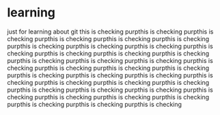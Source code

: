 # learning
just for learning about git
this is checking purpthis is checking purpthis is checking purpthis is checking purpthis is checking purpthis is checking purpthis is checking purpthis is checking purpthis is checking purpthis is checking purpthis is checking purpthis is checking purpthis is checking purpthis is checking purpthis is checking purpthis is checking purpthis is checking purpthis is checking purpthis is checking purpthis is checking purpthis is checking purpthis is checking purpthis is checking purpthis is checking purpthis is checking purpthis is checking purpthis is checking purpthis is checking purpthis is checking purpthis is checking purpthis is checking purpthis is checking purpthis is checking purpthis is checking purpthis is checking purpthis is checking purpthis is checking 
